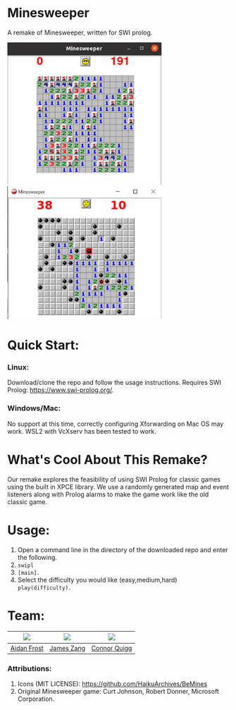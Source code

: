 # Minesweeper
A remake of Minesweeper, written for SWI prolog.

<img src=./screenshots/victory.png alt="Victory!" width=350/>

<img src=./screenshots/defeat.png alt="Defeat..." width=350/>

# Quick Start:

### Linux:

Download/clone the repo and follow the usage instructions. Requires SWI Prolog: https://www.swi-prolog.org/.

### Windows/Mac:
No support at this time, correctly configuring Xforwarding on Mac OS may work. WSL2 with VcXserv has been tested to work.

# What's Cool About This Remake?

Our remake explores the feasibility of using SWI Prolog for classic games using the built in XPCE library. We use a randomly generated map and event listeners along with Prolog alarms to make the game work like the old classic game. 

# Usage:

1. Open a command line in the directory of the downloaded repo and enter the following.
2. ``` swipl ```
3. ``` [main]. ```
4. Select the difficulty you would like (easy,medium,hard) ``` play(difficulty). ```


# Team:
| <img src="https://avatars.githubusercontent.com/u/33972075?s=400&u=d3801ae66aa065bd3fd800d8afde3f4d9e565f03&v=4" width="144" /> | <img src="https://avatars0.githubusercontent.com/u/38742521?s=460&v=4" width="144" /> | <img src="https://avatars.githubusercontent.com/u/19785166?s=400&v=4" width="144" /> |
| --- | --- | --- |
| [Aidan Frost](https://github.com/aid848) | [James Zang](https://github.com/jameszang) | [Connor Quigg](https://github.com/cquigg528)

### Attributions:
1. Icons (MIT LICENSE): https://github.com/HaikuArchives/BeMines
2. Original Minesweeper game: Curt Johnson, Robert Donner, Microsoft Corporation.
